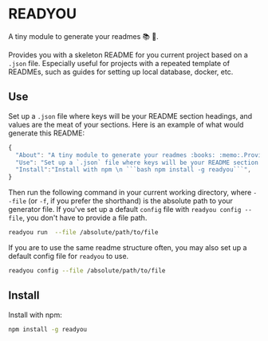 # READYOU

A tiny module to generate your readmes :books: :memo:. 

Provides you with a skeleton README for you current project based on a `.json` file. Especially useful for projects with a repeated template of READMEs, such as guides for setting up local database, docker, etc. 

## Use
Set up a `.json` file where keys will be your README section headings, and values are the meat of your sections. Here is an example of what would generate this README:

```javascript
{
  "About": "A tiny module to generate your readmes :books: :memo:.Provides you with a skeleton README for you current project based on a `.json` file. Especially useful for projects with a repeated template of READMEs, such as guides for setting up local database, docker, etc."
  "Use": "Set up a `.json` file where keys will be your README section headings, and values are the meat of your sections. Here is an example of what would generate this README:",
  "Install":"Install with npm \n ```bash npm install -g readyou```",
}
```

Then run the following command in your current working directory, where `--file` (or `-f`, if you prefer the shorthand) is the absolute path to your generator file. If you've set up a default `config` file with `readyou config --file`, you don't have to provide a file path.

```bash
readyou run  --file /absolute/path/to/file
```

If you are to use the same readme structure often, you may also set up a default config file for `readyou` to use. 

```bash
readyou config --file /absolute/path/to/file
```

## Install
Install with npm:

```bash
npm install -g readyou
```
